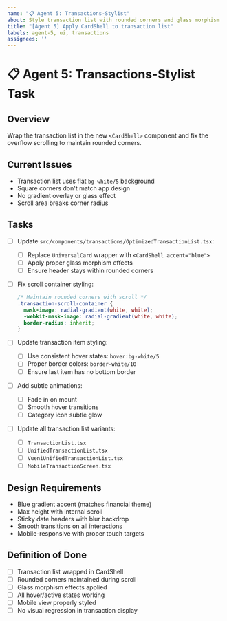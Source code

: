 ```yaml
---
name: "📋 Agent 5: Transactions-Stylist"
about: Style transaction list with rounded corners and glass morphism
title: "[Agent 5] Apply CardShell to transaction list"
labels: agent-5, ui, transactions
assignees: ''
---
```


# 📋 Agent 5: Transactions-Stylist Task

## Overview
Wrap the transaction list in the new `<CardShell>` component and fix the overflow scrolling to maintain rounded corners.

## Current Issues
- Transaction list uses flat `bg-white/5` background
- Square corners don't match app design
- No gradient overlay or glass effect
- Scroll area breaks corner radius

## Tasks
- [ ] Update `src/components/transactions/OptimizedTransactionList.tsx`:
  - [ ] Replace `UniversalCard` wrapper with `<CardShell accent="blue">`
  - [ ] Apply proper glass morphism effects
  - [ ] Ensure header stays within rounded corners

- [ ] Fix scroll container styling:
  ```css
  /* Maintain rounded corners with scroll */
  .transaction-scroll-container {
    mask-image: radial-gradient(white, white);
    -webkit-mask-image: radial-gradient(white, white);
    border-radius: inherit;
  }
  ```

- [ ] Update transaction item styling:
  - [ ] Use consistent hover states: `hover:bg-white/5`
  - [ ] Proper border colors: `border-white/10`
  - [ ] Ensure last item has no bottom border

- [ ] Add subtle animations:
  - [ ] Fade in on mount
  - [ ] Smooth hover transitions
  - [ ] Category icon subtle glow

- [ ] Update all transaction list variants:
  - [ ] `TransactionList.tsx`
  - [ ] `UnifiedTransactionList.tsx`
  - [ ] `VueniUnifiedTransactionList.tsx`
  - [ ] `MobileTransactionScreen.tsx`

## Design Requirements
- Blue gradient accent (matches financial theme)
- Max height with internal scroll
- Sticky date headers with blur backdrop
- Smooth transitions on all interactions
- Mobile-responsive with proper touch targets

## Definition of Done
- [ ] Transaction list wrapped in CardShell
- [ ] Rounded corners maintained during scroll
- [ ] Glass morphism effects applied
- [ ] All hover/active states working
- [ ] Mobile view properly styled
- [ ] No visual regression in transaction display 